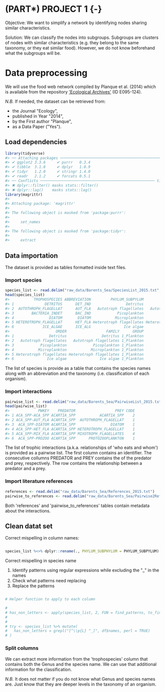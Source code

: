# (PART\*) PROJECT 1 {-}

Objective: We want to simplify a network by identifying nodes sharing similar characteristics.

Solution: We can classify the nodes into subgroups. Subgroups are clusters of nodes with similar characteristics (e.g. they belong to the same taxonomy, or they eat similar food). However, we do not know beforehand what the subgroups will be.

# Data preprocessing
We will use the food web network compiled by Planque et al. (2014) which is available from the repository ['Ecological Archives'](https://esapubs.org/archive/search.php?journal=E&year=2014&firstAuthor=Planque&isDP=1) (ID E095-124).

_N.B._ If needed, the dataset can be retrieved from:

- the Journal "Ecology",
- published in Year "2014",
- by the First author "Planque",
- as a Data Paper ("Yes").

## Load dependencies

```r
library(tidyverse)
#> ── Attaching packages ───────────────────────────────────────────────── tidyverse 1.3.2 ──
#> ✔ ggplot2 3.3.6     ✔ purrr   0.3.4
#> ✔ tibble  3.1.8     ✔ dplyr   1.0.9
#> ✔ tidyr   1.2.0     ✔ stringr 1.4.0
#> ✔ readr   2.1.2     ✔ forcats 0.5.1
#> ── Conflicts ──────────────────────────────────────────────────── tidyverse_conflicts() ──
#> ✖ dplyr::filter() masks stats::filter()
#> ✖ dplyr::lag()    masks stats::lag()
library(magrittr)
#> 
#> Attaching package: 'magrittr'
#> 
#> The following object is masked from 'package:purrr':
#> 
#>     set_names
#> 
#> The following object is masked from 'package:tidyr':
#> 
#>     extract
```

## Data importation



The dataset is provided as tables formatted inside text files.

### Import species

```r
species_list <- read.delim("raw_data/Barents_Sea/SpeciesList_2015.txt", header = TRUE)
head(species_list)
#>           TROPHOSPECIES ABBREVIATION         PHYLUM_SUBPYLUM                   CLASS
#> 1              DETRITUS      DET_IND                Detritus                Detritus
#> 2  AUTOTHROPH_FLAGELLAT      AUT_FLA   Autotroph flagellates   Autotroph flagellates
#> 3        BACTERIA_INDET      BAC_IND            Picoplankton            Picoplankton
#> 4                DIATOM       DIATOM           Microplankton           Microplankton
#> 5 HETEROTROPH_FLAGELLAT      HET_FLA Heterotroph flagellates Heterotroph flagellates
#> 6             ICE_ALGAE      ICE_ALG               Ice algae               Ice algae
#>                     ORDER                  FAMILY      GROUP
#> 1                Detritus                Detritus 1_Plankton
#> 2   Autotroph flagellates   Autotroph flagellates 1_Plankton
#> 3            Picoplankton            Picoplankton 1_Plankton
#> 4           Microplankton           Microplankton 1_Plankton
#> 5 Heterotroph flagellates Heterotroph flagellates 1_Plankton
#> 6               Ice algae               Ice algae 1_Plankton
```

The list of species is provide as a table that contains the species names along with an abbreviation and the taxonomy (i.e. classification of each organism).

### Import interactions

```r
pairwise_list <- read.delim("raw_data/Barents_Sea/PairwiseList_2015.txt", header = TRUE)
head(pairwise_list)
#>             PWKEY    PREDATOR                  PREY CODE
#> 1 ACA_SPP-ACA_SPP ACARTIA_SPP           ACARTIA_SPP    2
#> 2 ACA_SPP-AUT_FLA ACARTIA_SPP  AUTOTHROPH_FLAGELLAT    1
#> 3  ACA_SPP-DIATOM ACARTIA_SPP                DIATOM    1
#> 4 ACA_SPP-HET_FLA ACARTIA_SPP HETEROTROPH_FLAGELLAT    1
#> 5 ACA_SPP-MIX_FLA ACARTIA_SPP MIXOTROPH_FLAGELLATES    4
#> 6  ACA_SPP-PROZOO ACARTIA_SPP      PROTOZOOPLANKTON    1
```
The list of trophic interactions (a.k.a. relationships of 'who eats and whom') is provided as a pairwise list. The first column contains an identifier.
The consecutive collumns PREDATOR and PREY contains the  of the predator and prey, respectively. The row contains the relationship between a predator and a prey.

### Import literature references

```r
references <- read.delim("raw_data/Barents_Sea/References_2015.txt")
pairwise_to_references <- read.delim("raw_data/Barents_Sea/Pairwise2References_2015.txt")
```
Both 'references' and 'pairwise_to_references' tables contain metadata about the interactions.

## Clean datat set

Correct mispelling in column names:

```r

species_list %<>% dplyr::rename(., PHYLUM_SUBPHYLUM = PHYLUM_SUBPYLUM)
```

Correct mispelling in species name

1. Identify patterns using regular expressions while excluding the "_" in the names
2. Check what patterns need replacing
2. Replace the patterns

```r

# Helper function to apply to each column

# 
# has_non_letters <- apply(species_list, 2, FUN = find_patterns, to_find = "[^\\p{L} ^_]")
# 
# 
# try <- species_list %>% mutate(
#   has_non_letters = grepl("[^\\p{L} ^_]", df$names, perl = TRUE)
# )

```
### Split columns
We can extract more information from the 'trophospecies' column that contains both the Genus and the species name. We can use that additional information for the classification.

_N.B._ It does not matter if you do not know what Genus and species names are. Just know that they are deeper levels in the taxonomy of an organism.




## 
